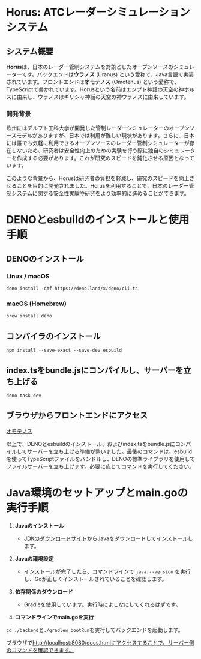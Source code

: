 # Horus: ATCレーダーシミュレーションシステム

## システム概要

**Horus**は、日本のレーダー管制システムを対象としたオープンソースのシミュレーターです。バックエンドは**ウラノス** (Uranus) という愛称で、Java言語で実装されています。フロントエンドは**オモテノス** (Omotenus) という愛称で、TypeScriptで書かれています。Horusという名前はエジプト神話の天空の神ホルスに由来し、ウラノスはギリシャ神話の天空の神ウラノスに由来しています。

### 開発背景

欧州にはデルフト工科大学が開発した管制レーダーシミュレーターのオープンソースモデルがありますが、日本では利用が難しい現状があります。さらに、日本には誰でも気軽に利用できるオープンソースのレーダー管制シミュレーターが存在しないため、研究者は安全性向上のための実験を行う際に独自のシミュレーターを作成する必要があります。これが研究のスピードを鈍化させる原因となっています。

このような背景から、Horusは研究者の負担を軽減し、研究のスピードを向上させることを目的に開発されました。Horusを利用することで、日本のレーダー管制システムに関する安全性実験や研究をより効率的に進めることができます。

# DENOとesbuildのインストールと使用手順

## DENOのインストール

### Linux / macOS

```
deno install -qAf https://deno.land/x/deno/cli.ts
```

### macOS (Homebrew)

```
brew install deno
```

## コンパイラのインストール

```
npm install --save-exact --save-dev esbuild
```

## index.tsをbundle.jsにコンパイルし、サーバーを立ち上げる

```
deno task dev
```

## ブラウザからフロントエンドにアクセス

[オモテノス](http://localhost:4507/Frontend/index.html)

以上で、DENOとesbuildのインストール、およびindex.tsをbundle.jsにコンパイルしてサーバーを立ち上げる準備が整いました。最後のコマンドは、esbuildを使ってTypeScriptファイルをバンドルし、DENOの標準ライブラリを使用してファイルサーバーを立ち上げます。必要に応じてコマンドを実行してください。

# Java環境のセットアップとmain.goの実行手順

1. **Javaのインストール**

    - [JDKのダウンロードサイト](https://www.oracle.com/jp/java/technologies/downloads/#java22)からJavaをダウンロードしてインストールします。

2. **Javaの環境設定**

    - インストールが完了したら、コマンドラインで `java --version` を実行し、Goが正しくインストールされていることを確認します。
  
3. **依存関係のダウンロード**
    - Gradleを使用しています。実行時によしなにしてくれるはずです。

4. **コマンドラインでmain.goを実行**

`cd ./backend`と`./gradlew bootRun`を実行してバックエンドを起動します。

ブラウザで<http://localhost:8080/docs.htmlにアクセスすることで、サーバー側のコマンドを確認できます。>
